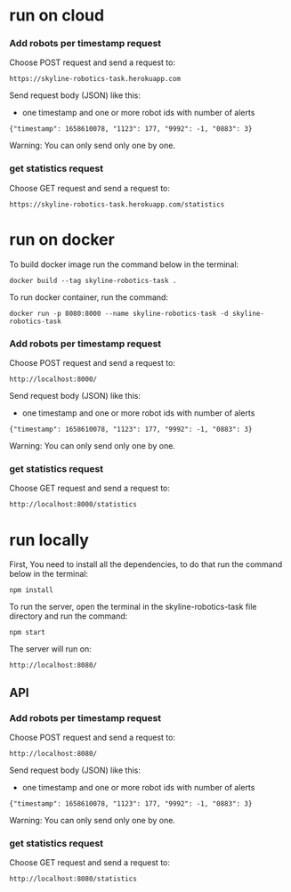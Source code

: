 # run on cloud

### Add robots per timestamp request

Choose POST request and send a request to:
```
https://skyline-robotics-task.herokuapp.com
  ```

Send request body (JSON) like this:
* one timestamp and one or more robot ids with number of alerts
```
{"timestamp": 1658610078, "1123": 177, "9992": -1, "0883": 3}
  ```
Warning: You can only send only one by one.

### get statistics request

Choose GET request and send a request to:
```
https://skyline-robotics-task.herokuapp.com/statistics
  ```

# run on docker

To build docker image run the command below in the terminal:
```
docker build --tag skyline-robotics-task .
  ```

To run docker container, run the command: 
```
docker run -p 8080:8000 --name skyline-robotics-task -d skyline-robotics-task
  ```

### Add robots per timestamp request

Choose POST request and send a request to:
```
http://localhost:8000/
  ```

Send request body (JSON) like this:
* one timestamp and one or more robot ids with number of alerts
```
{"timestamp": 1658610078, "1123": 177, "9992": -1, "0883": 3}
  ```
Warning: You can only send only one by one.

### get statistics request

Choose GET request and send a request to:
```
http://localhost:8000/statistics
  ```

# run locally

First, You need to install all the dependencies, to do that run the command below in the terminal:
```
npm install
  ```

To run the server,
open the terminal in the skyline-robotics-task file directory and run the command: 
```
npm start
  ```
  
The server will run on: 
```
http://localhost:8080/
  ```
  
## API

### Add robots per timestamp request

Choose POST request and send a request to:
```
http://localhost:8080/
  ```

Send request body (JSON) like this:
* one timestamp and one or more robot ids with number of alerts
```
{"timestamp": 1658610078, "1123": 177, "9992": -1, "0883": 3}
  ```
Warning: You can only send only one by one.

### get statistics request

Choose GET request and send a request to:
```
http://localhost:8080/statistics
  ```
